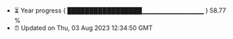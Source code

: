 - ⏳ Year progress { █████████████████▁▁▁▁▁▁▁▁▁▁▁▁▁ } 58.77 %
- ⏰ Updated on Thu, 03 Aug 2023 12:34:50 GMT

